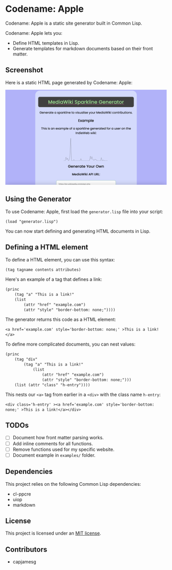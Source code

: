 # Codename: Apple

Codename: Apple is a static site generator built in Common Lisp.

Codename: Apple lets you:

- Define HTML templates in Lisp.
- Generate templates for markdown documents based on their front matter.

## Screenshot

Here is a static HTML page generated by Codename: Apple:

![Screenshot of a web page for a MediaWiki sparkline generator tool with an example graph of wiki contributions](screenshot.png)

## Using the Generator

To use Codename: Apple, first load the `generator.lisp` file into your script:

    (load "generator.lisp")

You can now start defining and generating HTML documents in Lisp.

## Defining a HTML element

To define a HTML element, you can use this syntax:

    (tag tagname contents attributes)

Here's an example of a tag that defines a link:

    (princ
        (tag "a" "This is a link!"
        (list
            (attr "href" "example.com")
            (attr "style" "border-bottom: none;"))))

The generator returns this code as a HTML element:

    <a href='example.com' style='border-bottom: none;' >This is a link!</a>

To define more complicated documents, you can nest values:

    (princ
        (tag "div"
            (tag "a" "This is a link!"
                (list
                    (attr "href" "example.com")
                    (attr "style" "border-bottom: none;")))
        (list (attr "class" "h-entry"))))

This nests our `<a>` tag from earlier in a `<div>` with the class name `h-entry`:

    <div class='h-entry' ><a href='example.com' style='border-bottom: none;' >This is a link!</a></div>

## TODOs

- [ ] Document how front matter parsing works.
- [ ] Add inline comments for all functions.
- [ ] Remove functions used for my specific website.
- [ ] Document example in `examples/` folder.

## Dependencies

This project relies on the following Common Lisp dependencies:

- cl-ppcre
- uiop
- markdown

## License

This project is licensed under an [MIT license](LICENSE).

## Contributors

- capjamesg